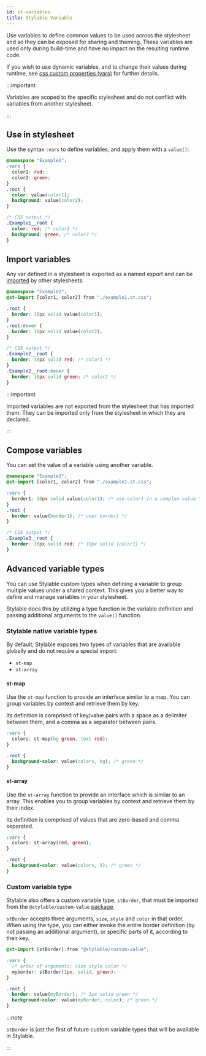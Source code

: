 ```yaml
---
id: st-variables
title: Stylable Variable
---
```


Use variables to define common values to be used across the stylesheet and so they can be exposed for sharing and theming.
These variables are used only during build-time and have no impact on the resulting runtime code.

If you wish to use dynamic variables, and to change their values during runtime, see [css custom properties (vars)](./css-vars.md) for further details.

:::important

Variables are scoped to the specific stylesheet and do not conflict with variables from another stylesheet.

:::

## Use in stylesheet

Use the syntax `:vars` to define variables, and apply them with a `value()`:

```css
@namespace "Example1";
:vars {
  color1: red;
  color2: green;
}
.root {
  color: value(color1);
  background: value(color2);
}
```

```css
/* CSS output */
.Example1__root {
  color: red; /* color1 */
  background: green; /* color2 */
}
```

## Import variables

Any var defined in a stylesheet is exported as a named export and can be [imported](./imports.md) by other stylesheets.

```css
@namespace "Example2";
@st-import [color1, color2] from "./example1.st.css";

.root {
  border: 10px solid value(color1);
}
.root:hover {
  border: 10px solid value(color2);
}
```

```css
/* CSS output */
.Example2__root {
  border: 10px solid red; /* color1 */
}
.Example2__root:hover {
  border: 10px solid green; /* color2 */
}
```

:::important

Imported variables are not exported from the stylesheet that has imported them. They can be imported only from the stylesheet in which they are declared.

:::

## Compose variables

You can set the value of a variable using another variable.

```css
@namespace "Example3";
@st-import [color1, color2] from "./example1.st.css";

:vars {
  border1: 10px solid value(color1); /* use color1 in a complex value */
}
.root {
  border: value(border1); /* user border1 */
}
```

```css
/* CSS output */
.Example3__root {
  border: 10px solid red; /* 10px solid {color1} */
}
```

## Advanced variable types

You can use Stylable custom types when defining a variable to group multiple values under a shared context. This gives you a better way to define and manage variables in your stylesheet.

Stylable does this by utilizing a type function in the variable definition and passing additional arguments to the `value()` function.

### Stylable native variable types

By default, Stylable exposes two types of variables that are available globally and do not require a special import:

- `st-map`
- `st-array`

#### st-map

Use the `st-map` function to provide an interface similar to a map. You can group variables by context and retrieve them by key.

Its definition is comprised of key/value pairs with a space as a delimiter between them, and a comma as a separator between pairs.

```css
:vars {
  colors: st-map(bg green, text red);
}

.root {
  background-color: value(colors, bg); /* green */
}
```

#### st-array

Use the `st-array` function to provide an interface which is similar to an array. This enables you to group variables by context and retrieve them by their index.

Its definition is comprised of values that are zero-based and comma separated.

```css
:vars {
  colors: st-array(red, green);
}

.root {
  background-color: value(colors, 1); /* green */
}
```

### Custom variable type

Stylable also offers a custom variable type, `stBorder`, that must be imported from the `@stylable/custom-value` [package](https://github.com/wix/stylable/tree/master/packages/custom-value).

`stBorder` accepts three arguments, `size`, `style` and `color` in that order. When using the type, you can either invoke the entire border definition (by not passing an additional argument), or specific parts of it, according to their key.

```css
@st-import [stBorder] from "@stylable/custom-value";

:vars {
  /* order of arguments: size style color */
  myborder: stBorder(1px, solid, green);
}

.root {
  border: value(myBorder); /* 1px solid green */
  background-color: value(myBorder, color); /* green */
}
```

:::note

`stBorder` is just the first of future custom variable types that will be available in Stylable.

:::
